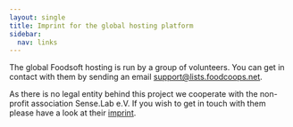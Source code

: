 ```yaml
---
layout: single
title: Imprint for the global hosting platform
sidebar:
  nav: links
---
```


The global Foodsoft hosting is run by a group of volunteers. You can get in contact
with them by sending an email [support@lists.foodcoops.net](mailto:support@lists.foodcoops.net).

As there is no legal entity behind this project we cooperate with the non-profit
association Sense.Lab e.V. If you wish to get in touch with them please have a look
at their [imprint](https://senselab.org/kontakt/).
